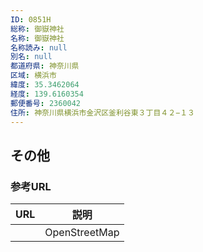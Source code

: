 ```yaml
---
ID: 0851H
総称: 御嶽神社
名称: 御嶽神社
名称読み: null
別名: null
都道府県: 神奈川県
区域: 横浜市
緯度: 35.3462064
経度: 139.6160354
郵便番号: 2360042
住所: 神奈川県横浜市金沢区釜利谷東３丁目４２−１３
---
```


## その他

### 参考URL

| URL | 説明          |
| --- | ------------- |
|     | OpenStreetMap |
